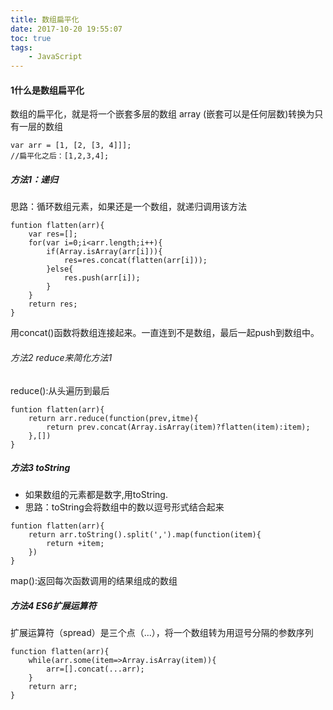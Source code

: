 ```yaml
---
title: 数组扁平化
date: 2017-10-20 19:55:07
toc: true
tags:
    - JavaScript
---
```

#### 1什么是数组扁平化
数组的扁平化，就是将一个嵌套多层的数组 array (嵌套可以是任何层数)转换为只有一层的数组
```
var arr = [1, [2, [3, 4]]];
//扁平化之后：[1,2,3,4];
```
<!--more-->

##### 方法1：递归
思路：循环数组元素，如果还是一个数组，就递归调用该方法
```
funtion flatten(arr){
    var res=[];
    for(var i=0;i<arr.length;i++){
        if(Array.isArray(arr[i])){
            res=res.concat(flatten(arr[i]));
        }else{
            res.push(arr[i]);
        }
    }
    return res;
}
```
用concat()函数将数组连接起来。一直连到不是数组，最后一起push到数组中。

###### 方法2 reduce来简化方法1
reduce():从头遍历到最后
```
funtion flatten(arr){
    return arr.reduce(function(prev,itme){
        return prev.concat(Array.isArray(item)?flatten(item):item);
    },[])
}
```
##### 方法3 toString
- 如果数组的元素都是数字,用toString.
- 思路：toString会将数组中的数以逗号形式结合起来
```
funtion flatten(arr){
    return arr.toString().split(',').map(function(item){
        return +item;
    })
}
```
map():返回每次函数调用的结果组成的数组

##### 方法4 ES6扩展运算符
扩展运算符（spread）是三个点（...），将一个数组转为用逗号分隔的参数序列
```
function flatten(arr){
    while(arr.some(item=>Array.isArray(item)){
        arr=[].concat(...arr);
    }
    return arr;
}
```